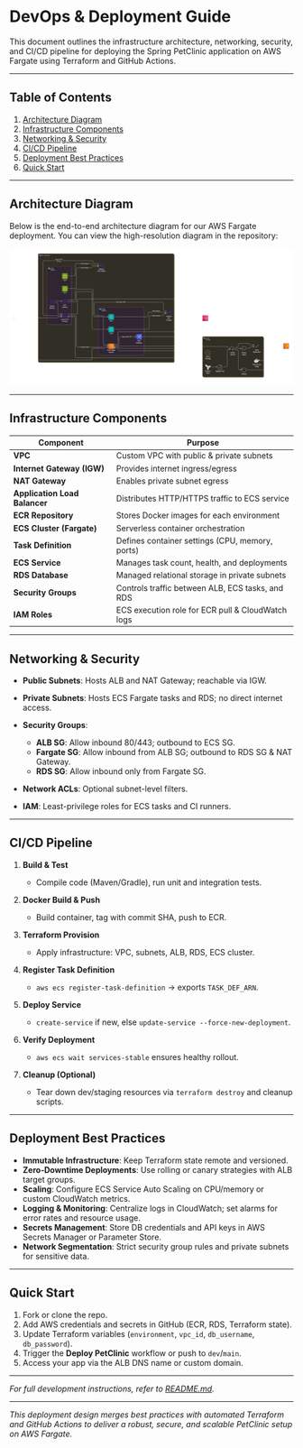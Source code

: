# DevOps & Deployment Guide

This document outlines the infrastructure architecture, networking, security, and CI/CD pipeline for deploying the Spring PetClinic application on AWS Fargate using Terraform and GitHub Actions.

---

## Table of Contents

1. [Architecture Diagram](#architecture-diagram)
2. [Infrastructure Components](#infrastructure-components)
3. [Networking & Security](#networking--security)
4. [CI/CD Pipeline](#cicd-pipeline)
5. [Deployment Best Practices](#deployment-best-practices)
6. [Quick Start](#quick-start)

---

## Architecture Diagram

Below is the end-to-end architecture diagram for our AWS Fargate deployment. You can view the high-resolution diagram in the repository:

![Architecture Diagram](image.png)

---

## Infrastructure Components

| Component                     | Purpose                                           |
| ----------------------------- | ------------------------------------------------- |
| **VPC**                       | Custom VPC with public & private subnets          |
| **Internet Gateway (IGW)**    | Provides internet ingress/egress                  |
| **NAT Gateway**               | Enables private subnet egress                     |
| **Application Load Balancer** | Distributes HTTP/HTTPS traffic to ECS service     |
| **ECR Repository**            | Stores Docker images for each environment         |
| **ECS Cluster (Fargate)**     | Serverless container orchestration                |
| **Task Definition**           | Defines container settings (CPU, memory, ports)   |
| **ECS Service**               | Manages task count, health, and deployments       |
| **RDS Database**              | Managed relational storage in private subnets     |
| **Security Groups**           | Controls traffic between ALB, ECS tasks, and RDS  |
| **IAM Roles**                 | ECS execution role for ECR pull & CloudWatch logs |

---

## Networking & Security

* **Public Subnets**: Hosts ALB and NAT Gateway; reachable via IGW.
* **Private Subnets**: Hosts ECS Fargate tasks and RDS; no direct internet access.
* **Security Groups**:

  * **ALB SG**: Allow inbound 80/443; outbound to ECS SG.
  * **Fargate SG**: Allow inbound from ALB SG; outbound to RDS SG & NAT Gateway.
  * **RDS SG**: Allow inbound only from Fargate SG.
* **Network ACLs**: Optional subnet-level filters.
* **IAM**: Least-privilege roles for ECS tasks and CI runners.

---

## CI/CD Pipeline

1. **Build & Test**

   * Compile code (Maven/Gradle), run unit and integration tests.
2. **Docker Build & Push**

   * Build container, tag with commit SHA, push to ECR.
3. **Terraform Provision**

   * Apply infrastructure: VPC, subnets, ALB, RDS, ECS cluster.
4. **Register Task Definition**

   * `aws ecs register-task-definition` → exports `TASK_DEF_ARN`.
5. **Deploy Service**

   * `create-service` if new, else `update-service --force-new-deployment`.
6. **Verify Deployment**

   * `aws ecs wait services-stable` ensures healthy rollout.
7. **Cleanup (Optional)**

   * Tear down dev/staging resources via `terraform destroy` and cleanup scripts.

---

## Deployment Best Practices

* **Immutable Infrastructure**: Keep Terraform state remote and versioned.
* **Zero‑Downtime Deployments**: Use rolling or canary strategies with ALB target groups.
* **Scaling**: Configure ECS Service Auto Scaling on CPU/memory or custom CloudWatch metrics.
* **Logging & Monitoring**: Centralize logs in CloudWatch; set alarms for error rates and resource usage.
* **Secrets Management**: Store DB credentials and API keys in AWS Secrets Manager or Parameter Store.
* **Network Segmentation**: Strict security group rules and private subnets for sensitive data.

---

## Quick Start

1. Fork or clone the repo.
2. Add AWS credentials and secrets in GitHub (ECR, RDS, Terraform state).
3. Update Terraform variables (`environment`, `vpc_id`, `db_username`, `db_password`).
4. Trigger the **Deploy PetClinic** workflow or push to `dev`/`main`.
5. Access your app via the ALB DNS name or custom domain.

---

*For full development instructions, refer to [README.md](./README.md).*

---

*This deployment design merges best practices with automated Terraform and GitHub Actions to deliver a robust, secure, and scalable PetClinic setup on AWS Fargate.*
